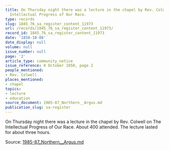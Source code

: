 ```yaml
---
title: On Thursday night there was a lecture in the chapel by Rev. Colwell on The
  Intellectual Progress of Our Race.
type: records
slug: 1845_76_sa_register_content_11973
url: /records/1845_76_sa_register_content_11973/
record_id: 1845_76_sa_register_content_11973
date: '1858-10-08'
date_display: null
volume: null
issue_number: null
page: '2'
article_type: community_notice
issue_reference: 8 October 1858, page 2
people_mentioned:
- Rev. Colwell
places_mentioned:
- chapel
topics:
- lecture
- education
source_document: 1985-87_Northern__Argus.md
publication_slug: sa-register
---
```


On Thursday night there was a lecture in the chapel by Rev. Colwell on The Intellectual Progress of Our Race.  About 400 attended.  The lecture lasted for about three hours.

Source: [1985-87_Northern__Argus.md](/downloads/markdown/1985-87_Northern__Argus.md)
